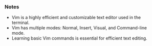 ### Notes
- Vim is a highly efficient and customizable text editor used in the terminal.
- Vim has multiple modes: Normal, Insert, Visual, and Command-line mode.
- Learning basic Vim commands is essential for efficient text editing.
